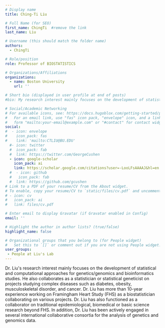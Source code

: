 ```yaml
---
# Display name
title: Ching-Ti Liu

# Full Name (for SEO)
first_name: ChingTi  #remove the link
last_name: Liu

# Username (this should match the folder name)
authors:
  - ChingTi

# Role/position
role: Professor of BIOSTATISTICS

# Organizations/Affiliations
organizations:
  - name: Boston University
    url: ''

# Short bio (displayed in user profile at end of posts)
#bio: My research interest mainly focuses on the development of statistical and computational approaches for genetics/genomics and bioinformatics studies.

# Social/Academic Networking
# For available icons, see: https://docs.hugoblox.com/getting-started/page-builder/#icons
#   For an email link, use "fas" icon pack, "envelope" icon, and a link in the
#   form "mailto:your-email@example.com" or "#contact" for contact widget.
social:
#  - icon: envelope
#    icon_pack: fas
#    link: 'mailto:CTLIU@BU.EDU'
  #- icon: twitter
  #  icon_pack: fab
  #  link: https://twitter.com/GeorgeCushen
  - icon: google-scholar
    icon_pack: ai
    link: https://scholar.google.com/citations?user=-LooLFsAAAAJ&hl=en
  #  - icon: github
  #   icon_pack: fab
  #  link: https://github.com/gcushen
# Link to a PDF of your resume/CV from the About widget.
# To enable, copy your resume/CV to `static/files/cv.pdf` and uncomment the lines below.
# - icon: cv
#   icon_pack: ai
#   link: files/cv.pdf

# Enter email to display Gravatar (if Gravatar enabled in Config)
email: ''

# Highlight the author in author lists? (true/false)
highlight_name: false

# Organizational groups that you belong to (for People widget)
#   Set this to `[]` or comment out if you are not using People widget.
user_groups:
 - People at Liu's Lab
---
```


Dr. Liu's research interest mainly focuses on the development of statistical and computational approaches for genetics/genomics and bioinformatics studies. He also collaborates as a statistician or statistical geneticist on projects studying complex diseases such as diabetes, obesity, musculoskeletal disorder, and cancer. Dr. Liu has more than 10-year experience working on Framingham Heart Study (FHS) as a biostatistician collaborating on various projects. Dr. Liu has also functioned as a collaborator on traditional epidemiological, biomedical or basic science research beyond FHS. In addition, Dr. Liu has been actively engaged in several international collaborative consortia for the analysis of genetics and genomics data.
